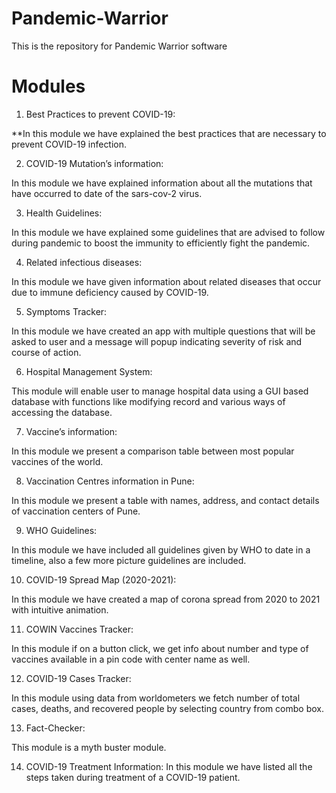 # Pandemic-Warrior
This is the repository for Pandemic Warrior software

# Modules
1.	Best Practices to prevent COVID-19:

**In this module we have explained the best practices that are necessary to prevent COVID-19 infection.

2.	COVID-19 Mutation’s information:

In this module we have explained information about all the mutations that have occurred to date of the sars-cov-2 virus.

3.	Health Guidelines:

In this module we have explained some guidelines that are advised to follow during pandemic to boost the immunity to efficiently fight the pandemic.

4.	Related infectious diseases:

In this module we have given information about related diseases that occur due to immune deficiency caused by COVID-19.

5.	Symptoms Tracker:

In this module we have created an app with multiple questions that will be asked to user and a message will popup indicating severity of risk and course of action.

6.	Hospital Management System:

This module will enable user to manage hospital data using a GUI based database with functions like modifying record and various ways of accessing the database.

7.	Vaccine’s information:

In this module we present a comparison table between most popular vaccines of the world.

8.	Vaccination Centres information in Pune:

In this module we present a table with names, address, and contact details of vaccination centers of Pune.

9.	WHO Guidelines:

In this module we have included all guidelines given by WHO to date in a timeline, also a few more picture guidelines are included.

10.	COVID-19 Spread Map (2020-2021):

In this module we have created a map of corona spread from 2020 to 2021 with intuitive animation.

11.	COWIN Vaccines Tracker:

In this module if on a button click, we get info about number and type of vaccines available in a pin code with center name as well.

12.	COVID-19 Cases Tracker:

In this module using data from worldometers we fetch number of total cases, deaths, and recovered people by selecting country from combo box.

13.	Fact-Checker:

This module is a myth buster module.

14.	COVID-19 Treatment Information:
In this module we have listed all the steps taken during treatment of a COVID-19 patient.

